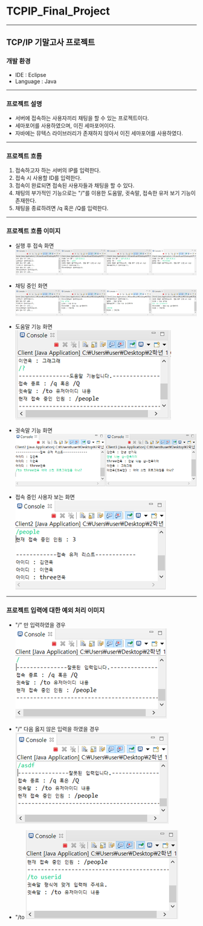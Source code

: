 # TCPIP_Final_Project

---

## TCP/IP 기말고사 프로젝트

### 개발 환경

- IDE : Eclipse
- Language : Java

---

### 프로젝트 설명

- 서버에 접속하는 사용자끼리 채팅을 할 수 있는 프로젝트이다.
- 세마포어를 사용하였으며, 이진 세마포어이다.
- 자바에는 뮤텍스 라이브러리가 존재하지 않아서 이진 세마포어를 사용하였다.

---

### 프로젝트 흐름

1. 접속하고자 하는 서버의 IP를 입력한다.
2. 접속 시 사용할 ID를 입력한다.
3. 접속이 완료되면 접속된 사용자들과 채팅을 할 수 있다.
4. 채팅의 부가적인 기능으로는 "/"를 이용한 도움말, 귓속말, 접속한 유저 보기 기능이 존재한다.
5. 채팅을 종료하려면 /q 혹은 /Q를 입력한다.

---

### 프로젝트 흐름 이미지

- 실행 후 접속 화면
<img src="./resultImg/1.PNG"></img>

- 채팅 중인 화면
<img src="./resultImg/2.PNG"></img>

- 도움말 기능 화면
<img src="./resultImg/help.PNG"></img>

- 귓속말 기능 화면
<img src="./resultImg/whisper.PNG"></img>

- 접속 중인 사용자 보는 화면
<img src="./resultImg/people.PNG"></img>

---

### 프로젝트 입력에 대한 예외 처리 이미지

- "/" 만 입력하였을 경우
<img src="./resultImg/incorrect1.png"></img>

- "/" 다음 옳지 않은 입력을 하였을 경우
<img src="./resultImg/incorrect2.png"></img>

- "/to 
<img src="./resultImg/whisperIncorrect.png"></img>

